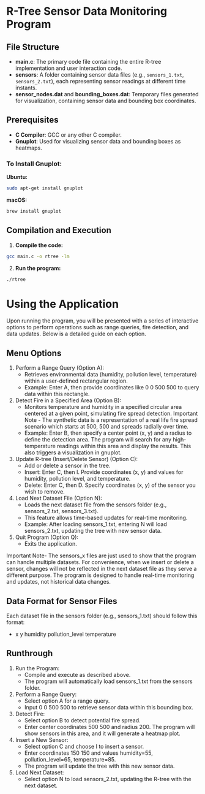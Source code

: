 # R-Tree Sensor Data Monitoring Program

## File Structure

- **main.c**: The primary code file containing the entire R-tree implementation and user interaction code.
- **sensors**: A folder containing sensor data files (e.g., `sensors_1.txt`, `sensors_2.txt`), each representing sensor readings at different time instants.
- **sensor_nodes.dat** and **bounding_boxes.dat**: Temporary files generated for visualization, containing sensor data and bounding box coordinates.

## Prerequisites

- **C Compiler**: GCC or any other C compiler.
- **Gnuplot**: Used for visualizing sensor data and bounding boxes as heatmaps.

### To Install Gnuplot:

**Ubuntu:**
```bash
sudo apt-get install gnuplot
```

**macOS:**
```bash
brew install gnuplot
``` 

## Compilation and Execution
1. **Compile the code:**
```bash
gcc main.c -o rtree -lm
```
2. **Run the program:**
```bash
./rtree
```

# Using the Application

Upon running the program, you will be presented with a series of interactive options to perform operations such as range queries, fire detection, and data updates. Below is a detailed guide on each option.

## Menu Options

1.  Perform a Range Query (Option A):
    - Retrieves environmental data (humidity, pollution level, temperature) within a user-defined rectangular region.
    -   Example: Enter A, then provide coordinates like 0 0 500 500 to query data within this rectangle.
2.  Detect Fire in a Specified Area (Option B):
    -   Monitors temperature and humidity in a specified circular area centered at a given point, simulating fire spread detection.
    Important Note - The synthetic data is a representation of a real life fire spread scenario which starts at 500, 500 and spreads radially over time.
    -   Example: Enter B, then specify a center point (x, y) and a radius to define the detection area. The program will search for any high-temperature readings within this area and display the results. This also triggers a visualization in gnuplot.
3.  Update R-tree (Insert/Delete Sensor) (Option C):
    -   Add or delete a sensor in the tree.
    -   Insert: Enter C, then I. Provide coordinates (x, y) and values for humidity, pollution level, and temperature.
    -   Delete: Enter C, then D. Specify coordinates (x, y) of the sensor you wish to remove.
4.  Load Next Dataset File (Option N):
    -   Loads the next dataset file from the sensors folder (e.g., sensors_2.txt, sensors_3.txt).
    -   This feature allows time-based updates for real-time monitoring.
    -   Example: After loading sensors_1.txt, entering N will load sensors_2.txt, updating the tree with new sensor data.
5.  Quit Program (Option Q):
    - Exits the application.

Important Note- The sensors_x files are just used to show that the program can handle multiple datasets. For convenience, when we insert or delete a sensor, changes will not be reflected in the next dataset file as they serve a different purpose. The program is designed to handle real-time monitoring and updates, not historical data changes.

## Data Format for Sensor Files

Each dataset file in the sensors folder (e.g., sensors_1.txt) should follow this format:
- x y humidity pollution_level temperature


## Runthrough

1.  Run the Program:
    -   Compile and execute as described above.
    -   The program will automatically load sensors_1.txt from the sensors folder.
2.  Perform a Range Query:
    -   Select option A for a range query.
    -   Input 0 0 500 500 to retrieve sensor data within this bounding box.
3.  Detect Fire:
    -   Select option B to detect potential fire spread.
    -   Enter center coordinates 500 500 and radius 200. The program will show sensors in this area, and it will generate a heatmap plot.
4.  Insert a New Sensor:
    -   Select option C and choose I to insert a sensor.
    -   Enter coordinates 150 150 and values humidity=55, pollution_level=65, temperature=85.
    -   The program will update the tree with this new sensor data.
5.  Load Next Dataset:
    -   Select option N to load sensors_2.txt, updating the R-tree with the next dataset.




